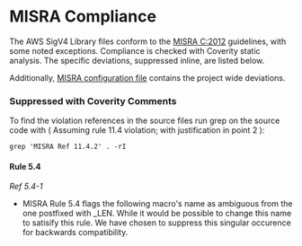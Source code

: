 # MISRA Compliance

The AWS SigV4 Library files conform to the [MISRA C:2012](https://www.misra.org.uk)
guidelines, with some noted exceptions. Compliance is checked with Coverity static analysis.
The specific deviations, suppressed inline, are listed below.

Additionally, [MISRA configuration file](https://github.com/aws/SigV4-for-AWS-IoT-embedded-sdk/blob/main/tools/coverity/misra.config) contains the project wide deviations.

### Suppressed with Coverity Comments
To find the violation references in the source files run grep on the source code
with ( Assuming rule 11.4 violation; with justification in point 2 ):
```
grep 'MISRA Ref 11.4.2' . -rI
```

#### Rule 5.4
_Ref 5.4-1_

- MISRA Rule 5.4 flags the following macro's name as ambiguous from the
        one postfixed with _LEN. While it would be possible to change this name to
        satisify this rule. We have chosen to suppress this singular occurence for
        backwards compatibility.
